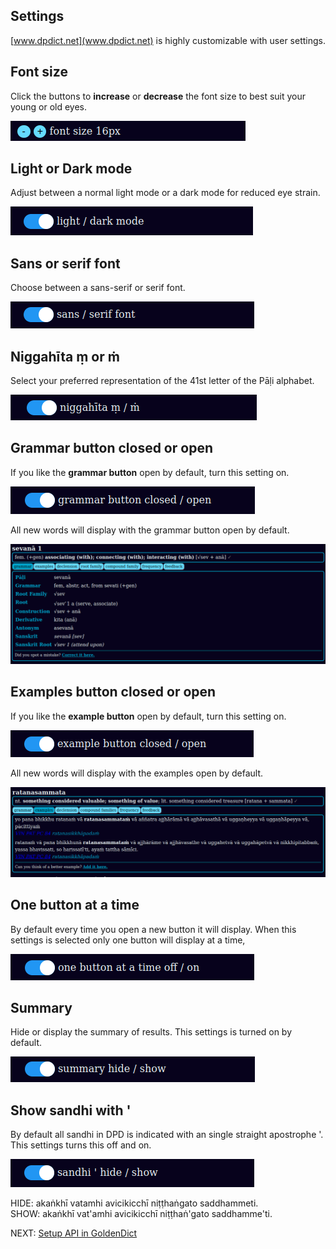 ## Settings

[www.dpdict.net](www.dpdict.net) is highly customizable with user settings.

## Font size

Click the buttons to **increase** or **decrease** the font size to best suit your young or old eyes. 

![font size](pics/www.dpdict.net/dpdict_settings_font_size.png)

## Light or Dark mode

Adjust between a normal light mode or a dark mode for reduced eye strain.

![light dark mode](pics/www.dpdict.net/dpdict_settings_light_dark_mode.png)

## Sans or serif font

Choose between a sans-serif or serif font.

![alt text](pics/www.dpdict.net/dpdict_settings_sans_serif.png)

## Niggahīta ṃ or ṁ

Select your preferred representation of the 41st letter of the Pāḷi alphabet.

![niggahita](pics/www.dpdict.net/dpdict_settings_niggahita.png)

## Grammar button closed or open

If you like the **grammar button** open by default, turn this setting on.

![grammar open closed](pics/www.dpdict.net/dpdict_settings_grammar_open.png)

All new words will display with the grammar button open by default.

![grammar button open](pics/www.dpdict.net/dpdict_settings_grammar_button_open.png)

## Examples button closed or open

If you like the **example button** open by default, turn this setting on.

![example button open closed](pics/www.dpdict.net/dpdict_settings_example_closed_open.png)

All new words will display with the examples open by default.

![example button open](pics/www.dpdict.net/dpdict_settings_examples_open.png)

## One button at a time

By default every time you open a new button it will display. When this settings is selected only one button will display at a time,  

![alt text](pics/www.dpdict.net/dpdict_settings_one_button_at_a_time.png)

## Summary 

Hide or display the summary of results. This settings is turned on by default. 

![summary](pics/www.dpdict.net/dpdict_settings_summary_show.png)

## Show sandhi with '

By default all sandhi in DPD is indicated with an single straight apostrophe '. This settings turns this off and on. 

![sandhi hide show](pics/www.dpdict.net/dpdict_settings_sandhi_hide_show.png)

HIDE: akaṅkhī vatamhi avicikicchī niṭṭhaṅgato saddhammeti.\
SHOW: akaṅkhī vat'amhi avicikicchī niṭṭhaṅ'gato saddhamme'ti.

NEXT: [Setup API in GoldenDict](dpdict_api_gd.md)

